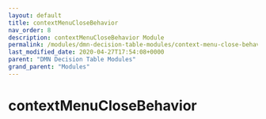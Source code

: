 ```yaml
---
layout: default
title: contextMenuCloseBehavior 
nav_order: 8
description: contextMenuCloseBehavior Module
permalink: /modules/dmn-decision-table-modules/context-menu-close-behavior
last_modified_date: 2020-04-27T17:54:08+0000
parent: "DMN Decision Table Modules"
grand_parent: "Modules"
---
```


# contextMenuCloseBehavior